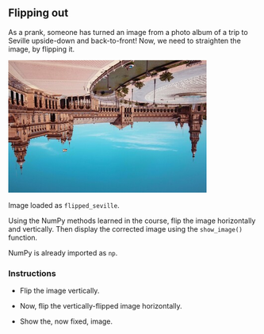 ## Flipping out

As a prank, someone has turned an image from a photo album of a trip to Seville upside-down and back-to-front! Now, we need to straighten the image, by flipping it.

![City of Seville upside-down](sevilleup.jpg)

Image loaded as `flipped_seville`.

Using the NumPy methods learned in the course, flip the image horizontally and vertically. Then display the corrected image using the `show_image()` function.

NumPy is already imported as `np`.

### Instructions

- Flip the image vertically.

- Now, flip the vertically-flipped image horizontally.

- Show the, now fixed, image.
